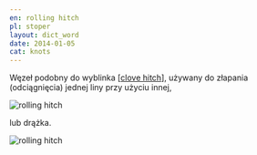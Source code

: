 ```yaml
---
en: rolling hitch
pl: stoper
layout: dict_word
date: 2014-01-05
cat: knots
---
```


Węzeł podobny do wyblinka [[clove hitch](/dict/c/clove-hitch.html)], używany do złapania (odciągnięcia) jednej liny przy użyciu innej, 

![rolling hitch](/img/dict/r/rolling_hitch_2.jpg)

lub drążka.

![rolling hitch](/img/dict/r/rolling_hitch_1.jpg)

